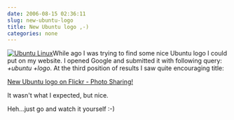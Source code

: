 ```yaml
---
date: 2006-08-15 02:36:11
slug: new-ubuntu-logo
title: New Ubuntu logo ,-)
categories: none
---
```


[![Ubuntu Linux](/images/logos/ubuntu-logo.png)](http://www.ubuntulinux.org)While ago I was trying to find some nice Ubuntu logo I could put on my website. I opened Google and submitted it with following query: _+ubuntu +logo_. At the third position of results I saw quite encouraging title:




[New Ubuntu logo on Flickr - Photo Sharing!](http://www.flickr.com/photos/86444323@N00/81971182/)




It wasn't what I expected, but nice.




Heh...just go and watch it yourself :-)
